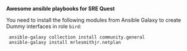 **Awesome ansible playbooks for SRE Quest**

You need to install the following modules from Ansible Galaxy to create Dummy interfaces in role `bird`:
```shell
 ansible-galaxy collection install community.general
 ansible-galaxy install mrlesmithjr.netplan
```